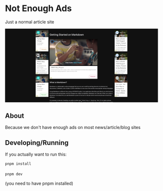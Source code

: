 # Not Enough Ads

Just a normal article site

![](doc/page.png)

## About

Because we don't have enough ads on most news/article/blog sites

## Developing/Running

If you actually want to run this:

```bash
pnpm install

pnpm dev
```

(you need to have pnpm installed)